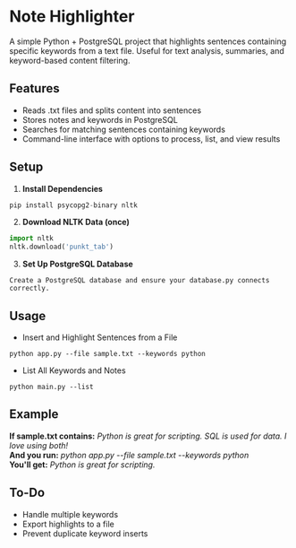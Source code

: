 # Note Highlighter

A simple Python + PostgreSQL project that highlights sentences containing specific keywords from a text file. Useful for text analysis, summaries, and keyword-based content filtering.
## Features

- Reads .txt files and splits content into sentences
- Stores notes and keywords in PostgreSQL
- Searches for matching sentences containing keywords
- Command-line interface with options to process, list, and view results


## Setup
1. **Install Dependencies** 
```python
pip install psycopg2-binary nltk 
```
2. **Download NLTK Data (once)**
```python
import nltk
nltk.download('punkt_tab')
```
3. **Set Up PostgreSQL Database**
```
Create a PostgreSQL database and ensure your database.py connects correctly. 
```

## Usage
- Insert and Highlight Sentences from a File
``` 
python app.py --file sample.txt --keywords python
```
- List All Keywords and Notes
```
python main.py --list
```

## Example
**If sample.txt contains:**
<i>Python is great for scripting. SQL is used for data. I love using both!</i><br>
**And you run:** 
<i>python app.py --file sample.txt --keywords python</i><br>
**You'll get:**
<i>Python is great for scripting.</i>


## To-Do
- Handle multiple keywords
- Export highlights to a file
- Prevent duplicate keyword inserts

